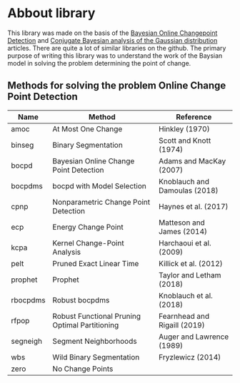# Abbout library
This library was made on the basis of the [Bayesian Online Changepoint Detection](https://arxiv.org/abs/0710.3742) and 
[Conjugate Bayesian analysis of the Gaussian distribution](https://www.cs.ubc.ca/~murphyk/Papers/bayesGauss.pdf) articles. 
There are quite a lot of similar libraries on the github. 
The primary purpose of writing this library was to understand the work of the Baysian model in solving the problem determining the point of change.

## Methods for solving the problem Online Change Point Detection
| Name | Method | Reference |
| --- | --- | --- |
| amoc | At Most One Change | Hinkley (1970) |
| binseg | Binary Segmentation | Scott and Knott (1974) |
| bocpd | Bayesian Online Change Point Detection | Adams and MacKay (2007) |
| bocpdms | bocpd with Model Selection | Knoblauch and Damoulas (2018) |
| cpnp | Nonparametric Change Point Detection | Haynes et al. (2017) |
| ecp | Energy Change Point | Matteson and James (2014) |
| kcpa | Kernel Change-Point Analysis | Harchaoui et al. (2009) |
| pelt | Pruned Exact Linear Time | Killick et al. (2012) |
| prophet | Prophet | Taylor and Letham (2018) |
| rbocpdms | Robust bocpdms | Knoblauch et al. (2018) |
| rfpop | Robust Functional Pruning Optimal Partitioning | Fearnhead and Rigaill (2019) |
| segneigh | Segment Neighborhoods | Auger and Lawrence (1989) |
| wbs | Wild Binary Segmentation | Fryzlewicz (2014) |
| zero | No Change Points | |
